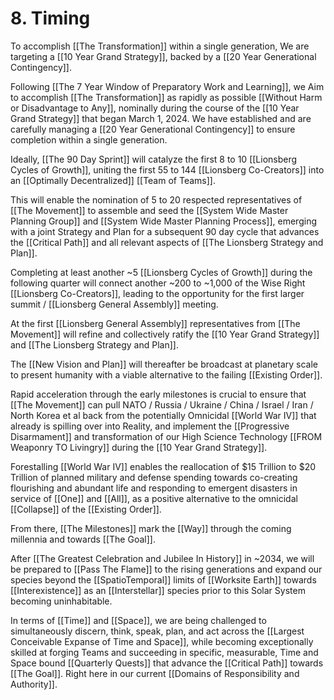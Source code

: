 # 8. Timing

To accomplish [[The Transformation]] within a single generation, We are targeting a [[10 Year Grand Strategy]], backed by a [[20 Year Generational Contingency]].

Following [[The 7 Year Window of Preparatory Work and Learning]], we Aim to accomplish [[The Transformation]] as rapidly as possible [[Without Harm or Disadvantage to Any]], nominally during the course of the [[10 Year Grand Strategy]] that began March 1, 2024. We have established and are carefully managing a [[20 Year Generational Contingency]] to ensure completion within a single generation. 

Ideally, [[The 90 Day Sprint]] will catalyze the first 8 to 10 [[Lionsberg Cycles of Growth]], uniting the first 55 to 144 [[Lionsberg Co-Creators]] into an [[Optimally Decentralized]] [[Team of Teams]]. 

This will enable the nomination of 5 to 20 respected representatives of [[The Movement]] to assemble and seed the [[System Wide Master Planning Group]] and [[System Wide Master Planning Process]], emerging with a joint Strategy and Plan for a subsequent 90 day cycle that advances the [[Critical Path]] and all relevant aspects of [[The Lionsberg Strategy and Plan]]. 

Completing at least another ~5 [[Lionsberg Cycles of Growth]] during the following quarter will connect another ~200 to ~1,000 of the Wise Right [[Lionsberg Co-Creators]], leading to the opportunity for the first larger summit / [[Lionsberg General Assembly]] meeting.

At the first [[Lionsberg General Assembly]] representatives from [[The Movement]] will refine and collectively ratify the [[10 Year Grand Strategy]] and [[The Lionsberg Strategy and Plan]]. 

The [[New Vision and Plan]] will thereafter be broadcast at planetary scale to present humanity with a viable alternative to the failing [[Existing Order]]. 

Rapid acceleration through the early milestones is crucial to ensure that [[The Movement]] can pull NATO / Russia / Ukraine / China / Israel / Iran / North Korea et al back from the potentially Omnicidal [[World War IV]] that already is spilling over into Reality, and implement the [[Progressive Disarmament]] and transformation of our High Science Technology [[FROM Weaponry TO Livingry]] during the [[10 Year Grand Strategy]]. 

Forestalling [[World War IV]] enables the reallocation of $15 Trillion to $20 Trillion of planned military and defense spending towards co-creating flourishing and abundant life and responding to emergent disasters in service of [[One]] and [[All]], as a positive alternative to the omnicidal [[Collapse]] of the [[Existing Order]].   

From there, [[The Milestones]] mark the [[Way]] through the coming millennia and towards [[The Goal]]. 

After [[The Greatest Celebration and Jubilee In History]] in ~2034, we will be prepared to [[Pass The Flame]] to the rising generations and expand our species beyond the [[SpatioTemporal]] limits of [[Worksite Earth]] towards [[Interexistence]] as an [[Interstellar]] species prior to this Solar System becoming uninhabitable. 

In terms of [[Time]] and [[Space]], we are being challenged to simultaneously discern, think, speak, plan, and act across the [[Largest Conceivable Expanse of Time and Space]], while becoming exceptionally skilled at forging Teams and succeeding in specific, measurable, Time and Space bound [[Quarterly Quests]] that advance the [[Critical Path]] towards [[The Goal]]. Right here in our current [[Domains of Responsibility and Authority]]. 
